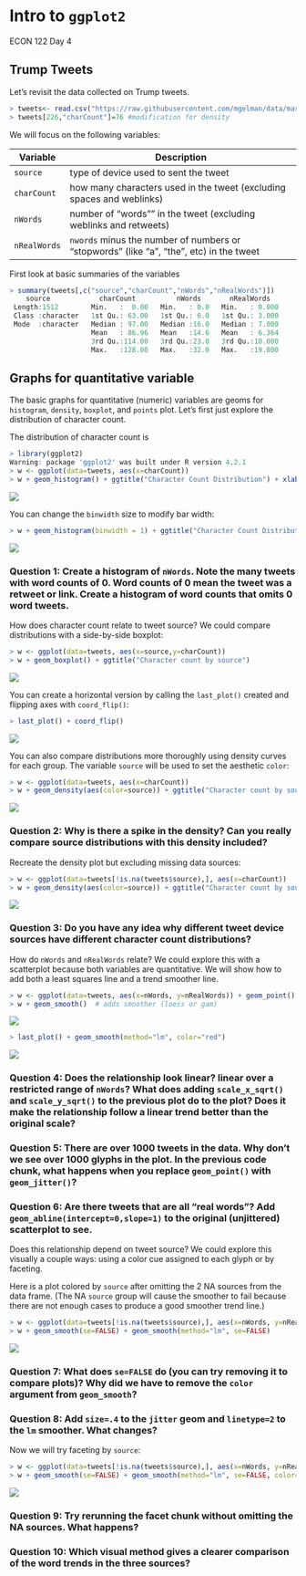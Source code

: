 Intro to `ggplot2`
================
ECON 122
Day 4

## Trump Tweets

Let’s revisit the data collected on Trump tweets.

``` r
> tweets<- read.csv("https://raw.githubusercontent.com/mgelman/data/master/TrumpTweetData.csv")
> tweets[226,"charCount"]=76 #modification for density
```

We will focus on the following variables:

| Variable     | Description                                                                             |
|--------------|-----------------------------------------------------------------------------------------|
| `source`     | type of device used to sent the tweet                                                   |
| `charCount`  | how many characters used in the tweet (excluding spaces and weblinks)                   |
| `nWords`     | number of “words”” in the tweet (excluding weblinks and retweets)                       |
| `nRealWords` | `nwords` minus the number of numbers or “stopwords” (like “a”, “the”, etc) in the tweet |

First look at basic summaries of the variables

``` r
> summary(tweets[,c("source","charCount","nWords","nRealWords")])
    source            charCount          nWords       nRealWords    
 Length:1512        Min.   :  0.00   Min.   : 0.0   Min.   : 0.000  
 Class :character   1st Qu.: 63.00   1st Qu.: 6.0   1st Qu.: 3.000  
 Mode  :character   Median : 97.00   Median :16.0   Median : 7.000  
                    Mean   : 86.96   Mean   :14.6   Mean   : 6.364  
                    3rd Qu.:114.00   3rd Qu.:23.0   3rd Qu.:10.000  
                    Max.   :128.00   Max.   :32.0   Max.   :19.000  
```

## Graphs for quantitative variable

The basic graphs for quantitative (numeric) variables are geoms for
`histogram`, `density`, `boxplot`, and `points` plot. Let’s first just
explore the distribution of character count.

The distribution of character count is

``` r
> library(ggplot2)
Warning: package 'ggplot2' was built under R version 4.2.1
> w <- ggplot(data=tweets, aes(x=charCount))
> w + geom_histogram() + ggtitle("Character Count Distribution") + xlab("Number of characters per tweet")
```

![](day4_ggplotActivity_files/figure-gfm/unnamed-chunk-3-1.png)<!-- -->

You can change the `binwidth` size to modify bar width:

``` r
> w + geom_histogram(binwidth = 1) + ggtitle("Character Count Distribution")
```

![](day4_ggplotActivity_files/figure-gfm/unnamed-chunk-4-1.png)<!-- -->

### Question 1: Create a histogram of `nWords`. Note the many tweets with word counts of 0. Word counts of 0 mean the tweet was a retweet or link. Create a histogram of word counts that omits 0 word tweets.

How does character count relate to tweet source? We could compare
distributions with a side-by-side boxplot:

``` r
> w <- ggplot(data=tweets, aes(x=source,y=charCount))
> w + geom_boxplot() + ggtitle("Character count by source")
```

![](day4_ggplotActivity_files/figure-gfm/unnamed-chunk-5-1.png)<!-- -->

You can create a horizontal version by calling the `last_plot()` created
and flipping axes with `coord_flip()`:

``` r
> last_plot() + coord_flip()
```

![](day4_ggplotActivity_files/figure-gfm/unnamed-chunk-6-1.png)<!-- -->

You can also compare distributions more thoroughly using density curves
for each group. The variable `source` will be used to set the aesthetic
`color`:

``` r
> w <- ggplot(data=tweets, aes(x=charCount))
> w + geom_density(aes(color=source)) + ggtitle("Character count by source")
```

![](day4_ggplotActivity_files/figure-gfm/unnamed-chunk-7-1.png)<!-- -->

### Question 2: Why is there a spike in the density? Can you really compare source distributions with this density included?

Recreate the density plot but excluding missing data sources:

``` r
> w <- ggplot(data=tweets[!is.na(tweets$source),], aes(x=charCount))
> w + geom_density(aes(color=source)) + ggtitle("Character count by source")
```

![](day4_ggplotActivity_files/figure-gfm/unnamed-chunk-8-1.png)<!-- -->

### Question 3: Do you have any idea why different tweet device sources have different character count distributions?

How do `nWords` and `nRealWords` relate? We could explore this with a
scatterplot because both variables are quantitative. We will show how to
add both a least squares line and a trend smoother line.

``` r
> w <- ggplot(data=tweets, aes(x=nWords, y=nRealWords)) + geom_point()
> w + geom_smooth()  # adds smoother (loess or gam)
```

![](day4_ggplotActivity_files/figure-gfm/unnamed-chunk-9-1.png)<!-- -->

``` r
> last_plot() + geom_smooth(method="lm", color="red") 
```

![](day4_ggplotActivity_files/figure-gfm/unnamed-chunk-9-2.png)<!-- -->

### Question 4: Does the relationship look linear? linear over a restricted range of `nWords`? What does adding `scale_x_sqrt()` and `scale_y_sqrt()` to the previous plot do to the plot? Does it make the relationship follow a linear trend better than the original scale?

### Question 5: There are over 1000 tweets in the data. Why don’t we see over 1000 glyphs in the plot. In the previous code chunk, what happens when you replace `geom_point()` with `geom_jitter()`?

### Question 6: Are there tweets that are all “real words”? Add `geom_abline(intercept=0,slope=1)` to the original (unjittered) scatterplot to see.

Does this relationship depend on tweet source? We could explore this
visually a couple ways: using a color cue assigned to each glyph or by
faceting.

Here is a plot colored by `source` after omitting the 2 NA sources from
the data frame. (The NA `source` group will cause the smoother to fail
because there are not enough cases to produce a good smoother trend
line.)

``` r
> w <- ggplot(data=tweets[!is.na(tweets$source),], aes(x=nWords, y=nRealWords, color=source)) + geom_jitter()
> w + geom_smooth(se=FALSE) + geom_smooth(method="lm", se=FALSE)
```

![](day4_ggplotActivity_files/figure-gfm/unnamed-chunk-10-1.png)<!-- -->

### Question 7: What does `se=FALSE` do (you can try removing it to compare plots)? Why did we have to remove the `color` argument from `geom_smooth`?

### Question 8: Add `size=.4` to the `jitter` geom and `linetype=2` to the `lm` smoother. What changes?

Now we will try faceting by `source`:

``` r
> w <- ggplot(data=tweets[!is.na(tweets$source),], aes(x=nWords, y=nRealWords)) + geom_jitter()
> w + geom_smooth(se=FALSE) + geom_smooth(method="lm", se=FALSE, color="red") + facet_wrap(~source)
```

![](day4_ggplotActivity_files/figure-gfm/unnamed-chunk-11-1.png)<!-- -->

### Question 9: Try rerunning the facet chunk without omitting the NA sources. What happens?

### Question 10: Which visual method gives a clearer comparison of the word trends in the three sources?
